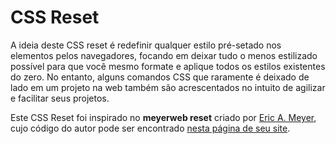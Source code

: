 # CSS Reset

A ideia deste CSS reset é redefinir qualquer estilo pré-setado nos elementos pelos navegadores, focando em deixar tudo o menos estilizado possível para que você mesmo formate e aplique todos os estilos existentes do zero. No entanto, alguns comandos CSS que raramente é deixado de lado em um projeto na web também são acrescentados no intuito de agilizar e facilitar seus projetos.

Este CSS Reset foi inspirado no **meyerweb reset** criado por 
<a href="https://meyerweb.com/eric/" 
target="_blank">Eric A. Meyer</a>, cujo código do autor pode ser encontrado 
<a href="https://meyerweb.com/eric/tools/css/reset/" 
target="_blank">nesta página de seu site</a>.
